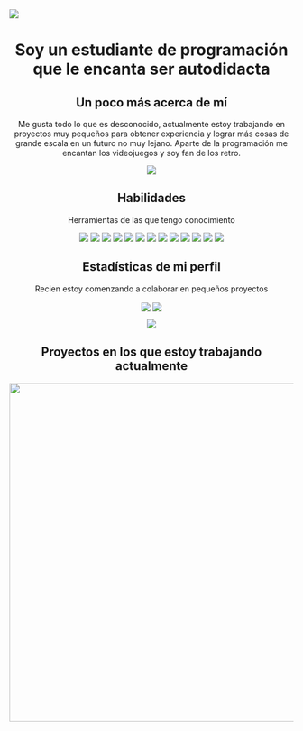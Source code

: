 <img src="https://cdn.discordapp.com/attachments/510895555321266188/903489102903652402/PSX_20211028_224250.jpg">

<h1 align="center">Soy un estudiante de programación que le encanta ser autodidacta</h1>

<h2 align="center"> Un poco más acerca de mí</h2>

<p align="center">Me gusta todo lo que es desconocido, actualmente estoy trabajando en proyectos muy pequeños para obtener experiencia y lograr más cosas de grande escala en un futuro no muy lejano. Aparte de la programación me encantan los videojuegos y soy fan de los retro.</p>



<p align="center">
<img src="https://th.bing.com/th/id/R.7a4bd182bab48c52737075e28122641b?rik=o9cV%2fwLkGg%2b%2bIQ&riu=http%3a%2f%2fwww.fightersgeneration.com%2fcharacters2%2fjotaro-standx.gif&ehk=6RVfPXuqyQqwSiW4fF%2frC2WruymiHAQVBWOoZE%2bcFbU%3d&risl=&pid=ImgRaw&r=0">
</p>

<h2 align="center">Habilidades</h2>

<p align="center">Herramientas de las que tengo conocimiento</p>

<p align="center">
<img src="https://img.icons8.com/color/48/000000/linux.png"/>
<img src="https://img.icons8.com/color/48/000000/javascript--v1.png"/>
<img src="https://img.icons8.com/color/48/000000/typescript.png"/>
<img src="https://img.icons8.com/color/48/000000/mongodb.png"/>
<img src="https://img.icons8.com/fluency/48/000000/node-js.png"/>
<img src="https://img.icons8.com/color/48/000000/webpack.png"/>
<img src="https://img.icons8.com/color/48/000000/git.png"/>
<img src="https://img.icons8.com/ios-filled/50/000000/github.png"/>
<img src="https://img.icons8.com/color/48/000000/npm.png"/>
<img src="https://img.icons8.com/color/48/000000/heroku.png"/>
<img src="https://img.icons8.com/color/48/000000/html-5--v1.png"/>
<img src="https://img.icons8.com/color/48/000000/css3.png"/>
<img src="https://img.icons8.com/color/48/000000/oracle-logo.png"/>
</p>

<h2 align="center">Estadísticas de mi perfil</h2>
<p align="center">Recien estoy comenzando a colaborar en pequeños proyectos</p>

<p align="center">
<img align="center" src="http://github-readme-streak-stats.herokuapp.com/?user=SublimeDevv&theme=dracula&date_format=M%20j%5B%2C%20Y%5D"></img>
<img align="center" src="https://github-readme-stats.vercel.app/api?username=SublimeDevv&theme=dracula&show_icons=true"></img>
</p>

<p align="center">
<img src="https://th.bing.com/th/id/R.614a87273e025db9a7ea4ff7ae8860e2?rik=7gGVFiLzrGcMHw&riu=http%3a%2f%2fwww.fightersgeneration.com%2fcharacters%2fdio-theworld.gif&ehk=z7bBsK5JQpuYVN93q7fRWNttraPA2WfI%2bMx89ed3dbE%3d&risl=&pid=ImgRaw&r=0">
</p>


<h2 align="center">Proyectos en los que estoy trabajando actualmente</h2>
<p align="center">
<a href="https://top.gg/bot/700461704043036772"> <img src="https://cdn.discordapp.com/attachments/875840957025755136/878130818294382653/PicsArt_08-20-12.16.06.jpg" width=600px>
</p>
